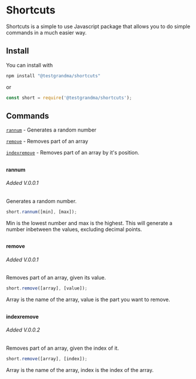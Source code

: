# Shortcuts
Shortcuts is a simple to use Javascript package that allows you to do simple commands in a much easier way. 

## Install
You can install with
```bash
npm install "@testgrandma/shortcuts"
```
or
```js
const short = require('@testgrandma/shortcuts');
```
## Commands

[`rannum`](#rannum) - Generates a random number

[`remove`](#remove) - Removes part of an array

[`indexremove`](#indexremove) - Removes part of an array by it's position.

## 
#### rannum

###### Added V.0.0.1

Generates a random number.
```js
short.rannum([min], [max]);
```
Min is the lowest number and max is the highest. This will generate a number inbetween the values, excluding decimal points.

## 
#### remove
###### Added V.0.0.1
Removes part of an array, given its value.
```js
short.remove([array], [value]);
```
Array is the name of the array, value is the part you want to remove.

## 
#### indexremove
###### Added V.0.0.2
Removes part of an array, given the index of it.
```js
short.remove([array], [index]);
```
Array is the name of the array, index is the index of the array.
